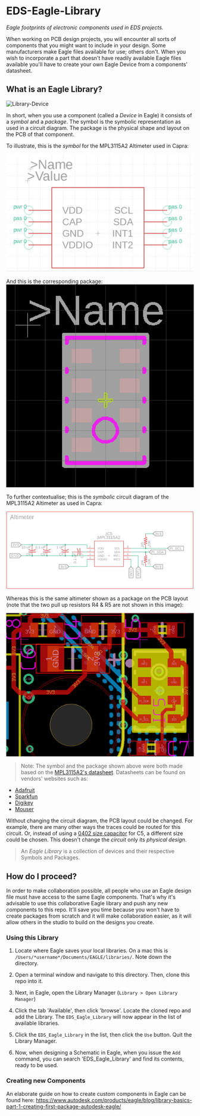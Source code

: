 # EDS-Eagle-Library
_Eagle footprints of electronic components used in EDS projects._

When working on PCB design projects, you will encounter all sorts of components that you might want to include in your design. Some manufacturers make Eagle files available for use; others don't. When you wish to incorporate a part that doesn't have readily available Eagle files available you'll have to create your own Eagle Device from a components' datasheet.

## What is an Eagle Library?

![Library-Device](https://www.autodesk.com/products/eagle/blog/wp-content/uploads/2017/03/2017-03-08_14-58-22-1.png)

In short, when you use a component (called a *Device* in Eagle) it consists of a *symbol* and a *package*. The symbol is the symbolic representation as used in a circuit diagram. The package is the physical shape and layout on the PCB of that component.

To illustrate, this is the *symbol* for the MPL3115A2 Altimeter used in Capra:

![MPL3115A2 symbol](https://raw.githubusercontent.com/EverydayDesignStudio/guides/master/EagleSymbol1.png)

And this is the corresponding package:
![MPL3115A2 symbol](https://raw.githubusercontent.com/EverydayDesignStudio/guides/master/EaglePackage1.png)

To further contextualise; this is the *symbolic* circuit diagram of the MPL3115A2 Altimeter as used in Capra:

![Eagle Symbol](https://raw.githubusercontent.com/EverydayDesignStudio/guides/master/EagleSymbol2.png)

Whereas this is the same altimeter shown  as a package on the PCB layout (note that the two pull up resistors R4 & R5 are not shown in this image):

![Eagle Package](https://raw.githubusercontent.com/EverydayDesignStudio/guides/master/EaglePackage2.png)

> Note: The symbol and the package shown above were both made based on the [MPL3115A2's datasheet](https://cdn.sparkfun.com/datasheets/Sensors/Pressure/MPL3115A2.pdf). Datasheets can be found on vendors' websites such as:
- [Adafruit](www.adafruit.com)
- [Sparkfun](www.sparkfun.com)
- [Digikey](www.digikey.ca)
- [Mouser](www.mouser.ca)

Without changing the circuit diagram, the PCB layout could be changed. For example, there are many other ways the traces could be routed for this circuit. Or, instead of using a [0402 size capacitor](http://www.resistorguide.com/resistor-sizes-and-packages/) for C5, a different size could be chosen. This doesn't change the *circuit* only its *physical design*.

> An _Eagle Library_ is a collection of devices and their respective Symbols and Packages.

## How do I proceed?
In order to make collaboration possible, all people who use an Eagle design file must have access to the same Eagle components. That's why it's advisable to use this collaborative Eagle library and push any new components to this repo. It'll save you time because you won't have to create packages from scratch and it will make collaboration easier, as it will allow others in the studio to build on the designs you create.

### Using this Library

1. Locate where Eagle saves your local libraries. On a mac this is `/Users/*username*/Documents/EAGLE/libraries/`. Note down the directory.

2. Open a terminal window and navigate to this directory. Then, clone this repo into it.

3. Next, in Eagle, open the Library Manager (`Library > Open Library Manager`)

4. Click the tab 'Available', then click 'browse'. Locate the cloned repo and add the Library. The `EDS_Eagle_Library` will now appear in the list of available libraries.

5. Click the `EDS_Eagle_Library` in the list, then click the `Use` button. Quit the Library Manager.

6. Now, when designing a Schematic in Eagle, when you issue the `Add` command, you can search 'EDS_Eagle_Library' and find its contents, ready to be used.

### Creating new Components

An elaborate guide on how to create custom components in Eagle can be found here: <https://www.autodesk.com/products/eagle/blog/library-basics-part-1-creating-first-package-autodesk-eagle/>
